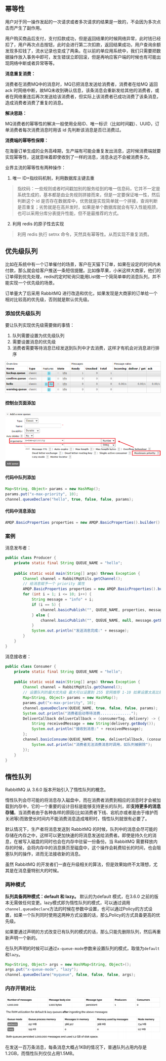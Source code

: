 


## 幂等性

用户对于同一操作发起的一次请求或者多次请求的结果是一致的，不会因为多次点击而产生了副作用。

用户购买商品后支付，支付扣款成功，但是返回结果的时候网络异常，此时钱已经扣了，用户再次点击按钮，此时会进行第二次扣款，返回结果成功，用户查询余额发现多扣钱了，流水记录也变成了两条。在以前的单应用系统中，我们只需要把数据操作放入事务中即可，发生错误立即回滚，但是再响应客户端的时候也有可能出现网络中断或者异常等等。



**消息重复消费：**

消费者在消费MQ中的消息时，MQ已把消息发送给消费者，消费者在给MQ 返回 ack 时网络中断，故MQ未收到确认信息，该条消息会重新发给其他的消费者，或者在网络重连后再次发送给该消费者，但实际上该消费者已成功消费了该条消息，造成消费者消费了重复的消息。



**解决思路：**

MQ消费者的幂等性的解决一般使用全局ID、唯一标识（比如时间戳）、UUID，订单消费者每次消费消息时用该 id 先判断该消息是否已消费过。



**消费端的幂等性保障：**

在海量订单生成的业务高峰期，生产端有可能会重复发出消息，这时候消费端就要实现幂等性，这就意味着即使收到了一样的消息，消息永远不会被消费多次。

业界主流的幂等性有两种操作：

1. 唯一 ID+指纹码机制，利用数据库主键去重

> 指纹码：一些规则或者时间戳加别的服务给到的唯一信息码，它并不一定是系统生成的，基本都是由业务规则拼接而来，但是一定要保证唯一性，然后判断这个 id 是否存在数据库中，优势就是实现简单就一个拼接，查询判断是否重复；劣势就是在高并发时，如果是单个数据库就会有写入性能瓶颈，也可以采用分库分表提升性能，但不是最推荐的方式。

2. 利用 redis 的原子性去实现

> 利用 redis 执行 setnx 命令，天然具有幂等性。从而实现不重复消费。



## 优先级队列

比如在系统中有一个订单催付的场景，客户在天猫下订单，如果在设定的时间内未付款，那么就会给客户推送一条短信提醒。比如像苹果，小米这样大商家，他们的订单得到优先处理，redis的定时轮询只能用List做一个简简单单的消息队列，并不能实现一个优先级的场景。

订单量大了后采用 RabbitMQ 进行改造和优化，如果发现是大商家的订单给一个相对比较高的优先级，否则就是默认优先级。



### 添加优先级队列

要让队列实现优先级需要做的事情：

1. 队列需要设置为优先级队列
2. 需要设置消息的优先级
3. 消费者需要等待消息已经发送到队列中才去消费，这样才有机会对消息进行排序

![](assets/RabbitMQ其他知识点/a3455f929b0ecc2b1a0dacfc9f52f4d6_MD5.png)



#### 控制台页面添加

![](assets/RabbitMQ其他知识点/f62166c800c3937089e504ed58054438_MD5.png)



#### 代码中队列添加

```java
Map<String, Object> params = new HashMap();
params.put("x-max-priority", 10);
channel.queueDeclare("hello", true, false, false, params);
```


#### 代码中消息添加

```java
AMQP.BasicProperties properties = new AMQP.BasicProperties().builder().priority(5).build();
```


### 案例

消息发布者：

```java
public class Producer {
    private static final String QUEUE_NAME = "hello";

    public static void main(String[] args) throws Exception {
        Channel channel = RabbitMqUtils.getChannel();
        // 给消息赋予一个 priority 属性
        AMQP.BasicProperties properties = new AMQP.BasicProperties().builder().priority(5).build();
        for (int i = 1; i <= 10; i++) {
            String message = "info" + i;
            if (i == 5) {
                channel.basicPublish("", QUEUE_NAME, properties, message.getBytes());
            } else {
                channel.basicPublish("", QUEUE_NAME, null, message.getBytes());
            }
            System.out.println("发送消息完成:" + message);
        }
    }
}
```


消息接收者：

```java
public class Consumer {
    private static final String QUEUE_NAME = "hello";

    public static void main(String[] args) throws Exception {
        Channel channel = RabbitMqUtils.getChannel();
        // 设置队列的最大优先级 最大可以设置到 255 官网推荐 1-10 如果设置太高比较吃内存和 CPU
        Map<String, Object> params = new HashMap();
        params.put("x-max-priority", 10);
        channel.queueDeclare(QUEUE_NAME, true, false, false, params);
        System.out.println("消费者启动等待消费..............");
        DeliverCallback deliverCallback = (consumerTag, delivery) -> {
            String receivedMessage = new String(delivery.getBody());
            System.out.println("接收到消息:" + receivedMessage);
        };
        channel.basicConsume(QUEUE_NAME, true, deliverCallback, (consumerTag) -> {
            System.out.println("消费者无法消费消息时调用，如队列被删除");
        });
    }
}
```


## 惰性队列

RabbitMQ 从 3.6.0 版本开始引入了惰性队列的概念。

惰性队列会尽可能的将消息存入磁盘中，而在消费者消费到相应的消息时才会被加载到内存中，它的一个重要的设计目标是能够支持更长的队列，即**支持更多的消息存储**。当消费者由于各种各样的原因(比如消费者下线、宕机亦或者是由于维护而关闭等)而致使长时间内不能消费消息造成堆积时，惰性队列就很有必要了。

默认情况下，生产者将消息发送到 RabbitMQ 的时候，队列中的消息会尽可能的存储在内存之中，这样可以更加快速的将消息发送给消费者。即使是持久化的消息，在被写入磁盘的同时也会在内存中驻留一份备份。当 RabbitMQ 需要释放内存的时候，会将内存中的消息换页至磁盘中，这个操作会耗费较长的时间，也会阻塞队列的操作，进而无法接收新的消息。

虽然 RabbitMQ 的开发者们一直在升级相关的算法，但是效果始终不太理想，尤其是在消息量特别大的时候。



### 两种模式

**队列具备两种模式：default 和 lazy。** 默认的为default 模式，在3.6.0 之前的版本无需做任何变更。lazy模式即为惰性队列的模式，可以通过调用`channel.queueDeclare`方法的时候在参数中设置，也可以通过Policy的方式设置，如果一个队列同时使用这两种方式设置的话，那么Policy的方式具备更高的优先级。

如果要通过声明的方式改变已有队列的模式的话，那么只能先删除队列，然后再重新声明一个新的。

在队列声明的时候可以通过`x-queue-mode`参数来设置队列的模式，取值为`default`和`lazy`。

```java
Map<String, Object> args = new HashMap<String, Object>();
args.put("x-queue-mode", "lazy");
channel.queueDeclare("myqueue", false, false, false, args);
```


### 内存开销对比

![](assets/RabbitMQ其他知识点/81be31461d35d5892d2dc2b1f5591f18_MD5.png)

在发送一百万条消息，每条消息大概占1KB的情况下，普通队列占用内存是1.2GB，而惰性队列仅仅占用1.5MB。

